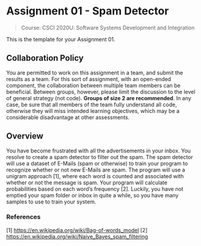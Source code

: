 # Assignment 01 - Spam Detector
> Course: CSCI 2020U: Software Systems Development and Integration

This is the template for your Assignment 01.

## Collaboration Policy 
You are permitted to work on this assignment in a team, and submit the results as a team. For this sort of assignment, with an open-ended component, the collaboration between multiple team members can be beneficial. Between groups, however, please limit the discussion to the level of general strategy (not code). **Groups of size 2 are recommended**. In any case, be sure that all members of the team fully understand all code, otherwise they will miss intended learning objectives, which may be a considerable disadvantage at other assessments. 

## Overview
You have become frustrated with all the advertisements in your inbox. You resolve to create a spam detector to filter out the spam. The spam detector will use a dataset of E-Mails (spam or otherwise) to train your program to recognize whether or not new E-Mails are spam. The program will use a unigram approach [1], where each word is counted and associated with whether or not the message is spam. Your program will calculate probabilities based on each word’s frequency [2]. Luckily, you have not emptied your spam folder or inbox in quite a while, so you have many samples to use to train your system. 




### References 
[1] https://en.wikipedia.org/wiki/Bag-of-words_model 
[2] https://en.wikipedia.org/wiki/Naive_Bayes_spam_filtering 
